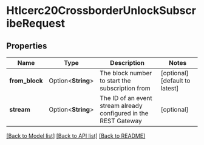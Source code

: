 # Htlcerc20CrossborderUnlockSubscribeRequest

## Properties

Name | Type | Description | Notes
------------ | ------------- | ------------- | -------------
**from_block** | Option<**String**> | The block number to start the subscription from | [optional][default to latest]
**stream** | Option<**String**> | The ID of an event stream already configured in the REST Gateway | [optional]

[[Back to Model list]](../README.md#documentation-for-models) [[Back to API list]](../README.md#documentation-for-api-endpoints) [[Back to README]](../README.md)


